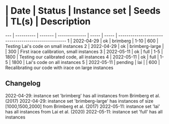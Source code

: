 #   | Date       | Status  | Instance set   | Seeds | TL(s) | Description
--- | ---------- | ------- | -------------- | ----- | ----- | ----------------------------------------------------
1   | 2022-04-29 | ok      | brimberg       | 1-10  | 600   | Testing Lai's code on small instances
2   | 2022-04-29 | ok      | brimberg-large |       | 300   | First irace calibration, small instances
3   | 2022-05-11 | ok      | full           | 1-5   | 1800  | Testing our calibrated code, all instances
4   | 2022-05-11 | ok      | full           | 1-5   | 1800  | Lai's code on all instances
5   | 2022-05-11 | pending | lai            |       | 600   | Recalibrating our code with irace on large instances


## Changelog

2022-04-29: instance set 'brimberg' has all instances from Brimberg et al. (2017)
2022-04-29: instance set 'brimberg-large' has instances of size [1000,1500,2000] from Brimberg et al. (2017)
2022-05-11: instance set 'lai' has all instances from Lai et al. (2020)
2022-05-11: instance set 'full' has all instances